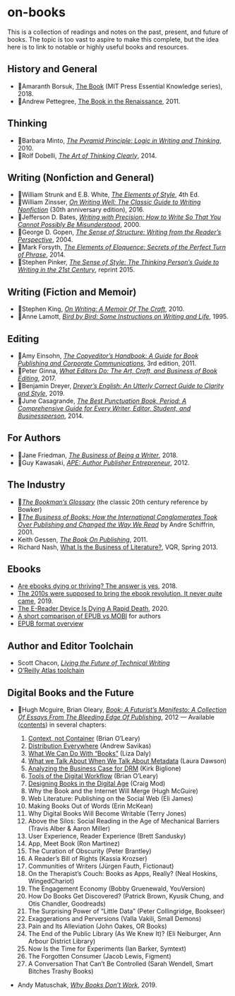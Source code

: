 # on-books

This is a collection of readings and notes on the past, present, and future of books.
The topic is too vast to aspire to make this complete, but the idea here is to link to
notable or highly useful books and resources.

## History and General

- 📖Amaranth Borsuk,
  [The Book](https://www.amazon.com/Book-MIT-Press-Essential-Knowledge/dp/0262535416) (MIT Press
  Essential Knowledge series), 2018.
- 📖Andrew Pettegree,
  [The Book in the Renaissance](https://www.amazon.com/Book-Renaissance-Andrew-Pettegree-dp-0300178212),
  2011.

## Thinking

- 📖Barbara Minto,
  [*The Pyramid Principle: Logic in Writing and Thinking*](https://www.amazon.com/Pyramid-Principle-Logic-Writing-Thinking/dp/0273710516),
  2010.
- 📖Rolf Dobelli,
  [*The Art of Thinking Clearly*](https://www.amazon.com/Art-Thinking-Clearly-Rolf-Dobelli/dp/0062219693),
  2014.

## Writing (Nonfiction and General)

- 📖William Strunk and E.B. White,
  [*The Elements of Style*](https://www.amazon.com/Elements-Style-Fourth-William-Strunk-ebook-dp-B07NPN5HTP/dp/B07NPN5HTP),
  4th Ed.
- 📖William Zinsser,
  [*On Writing Well: The Classic Guide to Writing Nonfiction*](https://www.amazon.com/Writing-Well-Classic-Guide-Nonfiction-dp-0060891548/dp/0060891548)
  (30th anniversary edition), 2016.
- 📖Jefferson D. Bates,
  [*Writing with Precision: How to Write So That You Cannot Possibly Be Misunderstood*](https://www.amazon.com/Writing-Precision-Cannot-Possibly-Misunderstood/dp/0140288538),
  2000.
- 📖George D. Gopen,
  [*The Sense of Structure: Writing from the Reader’s Perspective*](https://www.amazon.com/Sense-Structure-Writing-Readers-Perspective/dp/0205296327),
  2004.
- 📖Mark Forsyth,
  [*The Elements of Eloquence: Secrets of the Perfect Turn of Phrase*](https://www.amazon.com/Sense-Style-Thinking-Persons-Writing-dp-0143127799/dp/0143127799/),
  2014.
- 📖Stephen Pinker,
  [*The Sense of Style: The Thinking Person’s Guide to Writing in the 21st Century*](https://www.amazon.com/Sense-Style-Thinking-Persons-Writing-dp-0143127799/dp/0143127799),
  reprint 2015.

## Writing (Fiction and Memoir)

- 📖Stephen King,
  [*On Writing: A Memoir Of The Craft*](https://www.amazon.com/Writing-10th-Anniversary-Memoir-Craft/dp/1439156816),
  2010.
- 📖Anne Lamott,
  [*Bird by Bird: Some Instructions on Writing and Life*](https://www.amazon.com/Bird-Some-Instructions-Writing-Life-dp-0385480016/dp/0385480016),
  1995.

## Editing

- 📖Amy Einsohn,
  [*The Copyeditor’s Handbook: A Guide for Book Publishing and Corporate Communications*](https://www.amazon.com/Copyeditors-Handbook-Publishing-Corporate-Communications/dp/0520271564/),
  3rd edition, 2011.
- 📖Peter Ginna,
  [*What Editors Do: The Art, Craft, and Business of Book Editing*](https://www.amazon.com/What-Editors-Do-Business-Publishing/dp/022629997X),
  2017.
- 📖Benjamin Dreyer,
  [*Dreyer’s English: An Utterly Correct Guide to Clarity and Style*](https://www.amazon.com/Dreyers-English-Utterly-Correct-Clarity-ebook/dp/B07CR1L3ZN),
  2019.
- 📖June Casagrande,
  [*The Best Punctuation Book, Period: A Comprehensive Guide for Every Writer, Editor, Student, and Businessperson*](https://www.amazon.com/Best-Punctuation-Book-Period-Businessperson/dp/1607744937),
  2014.

## For Authors

- 📖Jane Friedman,
  [*The Business of Being a Writer*](https://www.amazon.com/Business-Chicago-Writing-Editing-Publishing/dp/022639316X),
  2018.
- 📖Guy Kawasaki,
  [*APE: Author Publisher Entrepreneur*](https://www.amazon.com/APE-Author-Publisher-Entrepreneur-How-Publish-dp-0988523108/dp/0988523108),
  2012.

## The Industry

- 📖[*The Bookman’s Glossary*](https://www.amazon.com/Bookmans-Glossary-Jean-Peters/dp/0835216861/)
  (the classic 20th century reference by Bowker)
- 📖[*The Business of Books: How the International Conglomerates Took Over Publishing and Changed the Way We Read*](https://www.amazon.com/Business-Books-International-Conglomerates-Publishing/dp/185984362X)
  by Andre Schiffrin, 2001.
- Keith Gessen,
  [*The Book On Publishing*](https://www.vanityfair.com/news/2011/10/how-to-publish-fielding-keith-gessen),
  2011.
- Richard Nash,
  [What Is the Business of Literature?](https://www.vqronline.org/articles/what-business-literature),
  VQR, Spring 2013.

## Ebooks

- [Are ebooks dying or thriving? The answer is yes](https://qz.com/1240924/are-ebooks-dying-or-thriving-the-answer-is-yes/),
  2018.
- [The 2010s were supposed to bring the ebook revolution. It never quite came](https://www.vox.com/culture/2019/12/23/20991659/ebook-amazon-kindle-ereader-department-of-justice-publishing-lawsuit-apple-ipad),
  2019.
- [The E-Reader Device Is Dying A Rapid Death](https://justpublishingadvice.com/the-e-reader-device-is-dying-a-rapid-death/),
  2020.
- [A short comparison of EPUB vs MOBI](https://blog.reedsy.com/epub-vs-mobi-vs-pdf/) for authors
- [EPUB format overview](https://en.wikipedia.org/wiki/EPUB)

## Author and Editor Toolchain

- Scott Chacon,
  [*Living the Future of Technical Writing*](https://hackernoon.com/living-the-future-of-technical-writing-2f368bd0a272)
- [O’Reilly Atlas toolchain](https://docs.atlas.oreilly.com/)

## Digital Books and the Future

- 📖Hugh Mcguire, Brian Oleary,
  [*Book: A Futurist’s Manifesto: A Collection Of Essays From The Bleeding Edge Of Publishing*](https://www.amazon.com/Book-Futurists-Manifesto-Collection-Publishing-dp-1449305601),
  2012 — Available ([contents](https://book.pressbooks.com/)) in several chapters:
  1. [Context, not Container](https://book.pressbooks.com/chapter/context-not-container-brian-oleary)
     (Brian O’Leary)
  2. [Distribution Everywhere](https://book.pressbooks.com/chapter/distribution-everywhere-andrew-savikas)
     (Andrew Savikas)
  3. [What We Can Do With “Books”](https://book.pressbooks.com/chapter/what-we-can-do-with-books-liza-daly)
     (Liza Daly)
  4. [What we Talk About When We Talk About Metadata](https://book.pressbooks.com/chapter/metadata-laura-dawson)
     (Laura Dawson)
  5. [Analyzing the Business Case for DRM](https://book.pressbooks.com/chapter/drm-kirk-biglione)
     (Kirk Biglione)
  6. [Tools of the Digital Workflow](https://book.pressbooks.com/chapter/digital-workflow-brian-oleary)
     (Brian O’Leary)
  7. [Designing Books in the Digital Age](https://book.pressbooks.com/chapter/book-design-in-the-digital-age-craig-mod)
     (Craig Mod)
  8. Why the Book and the Internet Will Merge (Hugh McGuire)
  9. Web Literature:
     Publishing on the Social Web (Eli James)
  10. Making Books Out of Words (Erin McKean)
  11. Why Digital Books Will Become Writable (Terry Jones)
  12. Above the Silos:
      Social Reading in the Age of Mechanical Barriers (Travis Alber & Aaron Miller)
  13. User Experience, Reader Experience (Brett Sandusky)
  14. App, Meet Book (Ron Martinez)
  15. The Curation of Obscurity (Peter Brantley)
  16. A Reader’s Bill of Rights (Kassia Krozser)
  17. Communities of Writers (Jürgen Fauth, Fictionaut)
  18. On the Therapist’s Couch:
      Books as Apps, Really?
      (Neal Hoskins, WingedChariot)
  19. The Engagement Economy (Bobby Gruenewald, YouVersion)
  20. How Do Books Get Discovered?
      (Patrick Brown, Kyusik Chung, and Otis Chandler, Goodreads)
  21. The Surprising Power of “Little Data” (Peter Collingridge, Bookseer)
  22. Exaggerations and Perversions (Valla Vakili, Small Demons)
  23. Pain and Its Alleviation (John Oakes, OR Books)
  24. The End of the Public Library (As We Knew It)?
      (Eli Neiburger, Ann Arbour District Library)
  25. Now Is the Time for Experiments (Ian Barker, Symtext)
  26. The Forgotten Consumer (Jacob Lewis, Figment)
  27. A Conversation That Can’t Be Controlled (Sarah Wendell, Smart Bitches Trashy Books)

- Andy Matuschak, [*Why Books Don’t Work*](https://andymatuschak.org/books/), 2019.
